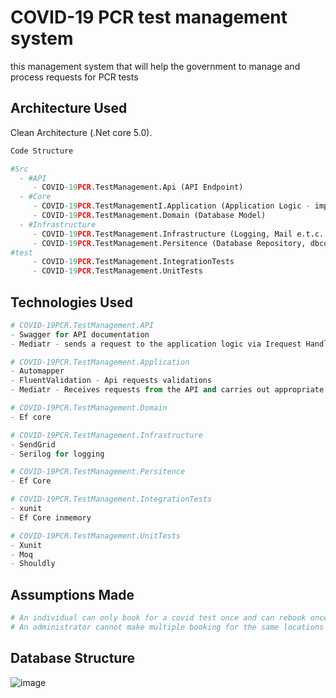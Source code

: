 # COVID-19 PCR test management system

this management system that will help the government to manage and process requests for PCR tests

## Architecture Used

Clean Architecture (.Net core 5.0).

```python
Code Structure

#Src
  - #API
     - COVID-19PCR.TestManagement.Api (API Endpoint)
  - #Core
     - COVID-19PCR.TestManagementI.Application (Application Logic - implemented in the features folder) 
     - COVID-19PCR.TestManagement.Domain (Database Model)
  - #Infrastructure
     - COVID-19PCR.TestManagement.Infrastructure (Logging, Mail e.t.c...)
     - COVID-19PCR.TestManagement.Persitence (Database Repository, dbcontext and logic)
#test
     - COVID-19PCR.TestManagement.IntegrationTests
     - COVID-19PCR.TestManagement.UnitTests

```

## Technologies Used

```python
# COVID-19PCR.TestManagement.API
- Swagger for API documentation
- Mediatr - sends a request to the application logic via Irequest Handler

# COVID-19PCR.TestManagement.Application
- Automapper
- FluentValidation - Api requests validations
- Mediatr - Receives requests from the API and carries out appropriate implementation

# COVID-19PCR.TestManagement.Domain
- Ef core

# COVID-19PCR.TestManagement.Infrastructure
- SendGrid
- Serilog for logging

# COVID-19PCR.TestManagement.Persitence
- Ef Core

# COVID-19PCR.TestManagement.IntegrationTests
- xunit
- Ef Core inmemory

# COVID-19PCR.TestManagement.UnitTests
- Xunit
- Moq
- Shouldly
``` 

## Assumptions Made
```python
# An individual can only book for a covid test once and can rebook once he/she cancels
# An administrator cannot make multiple booking for the same locations at the same date

```

## Database Structure
![image](https://user-images.githubusercontent.com/29570486/137643679-43297396-2778-4d2c-ae67-48f28ae084a3.png)

```

